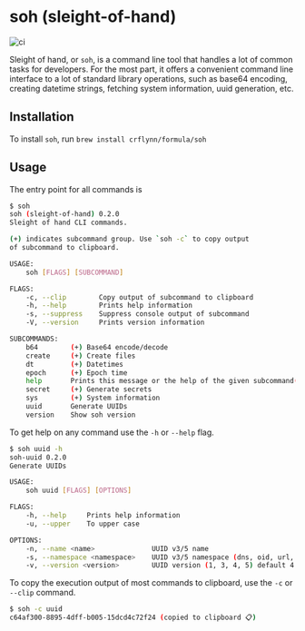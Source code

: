 # soh (sleight-of-hand)

![ci](https://github.com/crflynn/soh/workflows/ci/badge.svg)

Sleight of hand, or `soh`, is a command line tool that handles a lot of common tasks for developers. For the most part, it offers a convenient command line interface to a lot of standard library operations, such as base64 encoding, creating datetime strings, fetching system information, uuid generation, etc.

## Installation

To install `soh`, run ``brew install crflynn/formula/soh``

## Usage

The entry point for all commands is

```bash
$ soh
soh (sleight-of-hand) 0.2.0
Sleight of hand CLI commands.

(+) indicates subcommand group. Use `soh -c` to copy output
of subcommand to clipboard.

USAGE:
    soh [FLAGS] [SUBCOMMAND]

FLAGS:
    -c, --clip        Copy output of subcommand to clipboard
    -h, --help        Prints help information
    -s, --suppress    Suppress console output of subcommand
    -V, --version     Prints version information

SUBCOMMANDS:
    b64        (+) Base64 encode/decode
    create     (+) Create files
    dt         (+) Datetimes
    epoch      (+) Epoch time
    help       Prints this message or the help of the given subcommand(s)
    secret     (+) Generate secrets
    sys        (+) System information
    uuid       Generate UUIDs
    version    Show soh version
```

To get help on any command use the ``-h`` or ``--help`` flag.


```bash
$ soh uuid -h
soh-uuid 0.2.0
Generate UUIDs

USAGE:
    soh uuid [FLAGS] [OPTIONS]

FLAGS:
    -h, --help     Prints help information
    -u, --upper    To upper case

OPTIONS:
    -n, --name <name>              UUID v3/5 name
    -s, --namespace <namespace>    UUID v3/5 namespace (dns, oid, url, or x500)
    -v, --version <version>        UUID version (1, 3, 4, 5) default 4
```

To copy the execution output of most commands to clipboard, use the `-c` or `--clip` command.

```bash
$ soh -c uuid
c64af300-8895-4dff-b005-15dcd4c72f24 (copied to clipboard 📋)
```
